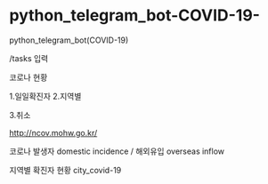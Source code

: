 # python_telegram_bot-COVID-19-
python_telegram_bot(COVID-19) 


/tasks 입력 


코로나 현황


1.일일확진자  2.지역별

3.취소

http://ncov.mohw.go.kr/


코로나 발생자 domestic incidence / 해외유입 overseas inflow


지역별 확진자 현황 city_covid-19

